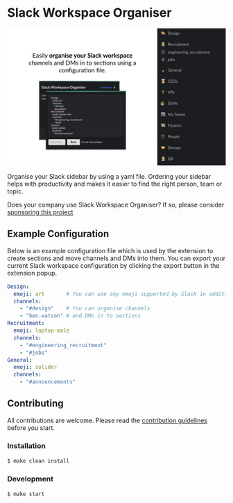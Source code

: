# Slack Workspace Organiser

![Screenshot](resources/screenshot.jpg)

Organise your Slack sidebar by using a yaml file. Ordering your sidebar helps 
with productivity and makes it easier to find the right person, team or topic.

Does your company use Slack Workspace Organiser? If so, please consider [sponsoring this project](https://github.com/sponsors/blwsh)

## Example Configuration

Below is an example configuration file which is used by the extension to create sections and move channels and DMs into them.
You can export your current Slack workspace configuration by clicking the export button in the extension popup.

```yaml
Design:
  emoji: art       # You can use any emoji supported by Slack in addition to custom ones you've added to your workspace.
  channels:
    - "#design"    # You can organise channels
    - "ben.watson" # and DMs in to sections
Recruitment:
  emoji: laptop-male
  channels:
    - "#engineering_recruitment"
    - "#jobs"
General:
  emoji: solider
  channels:
    - "#announcements"
```

## Contributing

All contributions are welcome. Please read the [contribution guidelines](CONTRIBUTING.md) before you start.

### Installation

```bash
$ make clean install
```

### Development

```bash
$ make start
```


